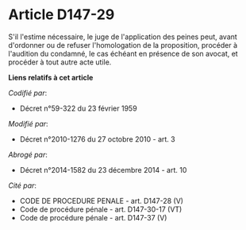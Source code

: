 # Article D147-29

S'il l'estime nécessaire, le juge de l'application des peines peut, avant d'ordonner ou de refuser l'homologation de la
proposition, procéder à l'audition du condamné, le cas échéant en présence de son avocat, et procéder à tout autre acte
utile.

**Liens relatifs à cet article**

_Codifié par_:

  - Décret n°59-322 du 23 février 1959

_Modifié par_:

  - Décret n°2010-1276 du 27 octobre 2010 - art. 3

_Abrogé par_:

  - Décret n°2014-1582 du 23 décembre 2014 - art. 10

_Cité par_:

  - CODE DE PROCEDURE PENALE - art. D147-28 (V)
  - Code de procédure pénale - art. D147-30-17 (VT)
  - Code de procédure pénale - art. D147-37 (V)
